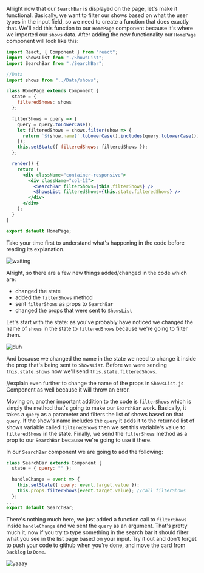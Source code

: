 Alright now that our `SearchBar` is displayed on the page, let's make it functional. Basically, we want to filter our shows based on what the user types in the input field, so we need to create a function that does exactly that. We'll add this function to our `HomePage` component because it's where we imported our `shows` data. After adding the new functionality our `HomePage` component will look like this:

```jsx
import React, { Component } from "react";
import ShowsList from "./ShowsList";
import SearchBar from "./SearchBar";

//Data
import shows from "../Data/shows";

class HomePage extends Component {
  state = {
    filteredShows: shows
  };

  filterShows = query => {
    query = query.toLowerCase();
    let filteredShows = shows.filter(show => {
      return `${show.name}`.toLowerCase().includes(query.toLowerCase());
    });
    this.setState({ filteredShows: filteredShows });
  };

  render() {
    return (
      <div className="container-responsive">
        <div className="col-12">
          <SearchBar filterShows={this.filterShows} />
          <ShowsList filteredShows={this.state.filteredShows} />
        </div>
      </div>
    );
  }
}

export default HomePage;
```

Take your time first to understand what's happening in the code before reading its explanation.

![waiting](https://media.tenor.com/images/a48310348e788561dc238b6db1451264/tenor.gif)

Alright, so there are a few new things added/changed in the code which are:

- changed the state
- added the `filterShows` method
- sent `filterShows` as props to `SearchBar`
- changed the props that were sent to `ShowsList`

Let's start with the state: as you've probably have noticed we changed the name of `shows` in the state to `filteredShows` because we're going to filter them.

![duh](https://media.tenor.com/images/0fb5d4079ea1c2232c5f73ed263b06e7/tenor.gif)

And because we changed the name in the state we need to change it inside the prop that's being sent to `ShowsList`. Before we were sending `this.state.shows` now we'll send `this.state.filteredShows`.

//explain even further to change the name of the props in `ShowsList.js` Component as well because it will throw an error.


Moving on, another important addition to the code is `filterShows` which is simply the method that's going to make our `SearchBar` work. Basically, it takes a `query` as a parameter and filters the list of shows based on that `query`. If the show's name includes the `query` it adds it to the returned list of shows variable called `filteredShows` then we set this variable's value to `filteredShows` in the state. Finally, we send the `filterShows` method as a prop to our `SearchBar` because we're going to use it there.

In our `SearchBar` component we are going to add the following:

```jsx
class SearchBar extends Component {
  state = { query: "" };

  handleChange = event => {
    this.setState({ query: event.target.value });
    this.props.filterShows(event.target.value); //call filterShows
  };
...
export default SearchBar;
```

There's nothing much here, we just added a function call to `filterShows` inside `handleChange` and we sent the `query` as an argument. That's pretty much it, now if you try to type something in the search bar it should filter what you see in the list page based on your input. Try it out and don't forget to push your code to github when you're done, and move the card from `Backlog` to `Done`.

![yaaay](https://media1.tenor.com/images/05a7505c225710ad1b77bc4caf7cd0bf/tenor.gif?itemid=5370842)
